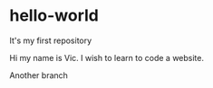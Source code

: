 # hello-world
It's my first repository

Hi my name is Vic.
I wish to learn to code a website. 

Another branch
